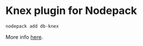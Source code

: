 # Knex plugin for Nodepack

```
nodepack add db-knex
```

More info [here](https://nodepackjs.com/guide/database.html#knex).

